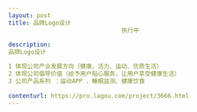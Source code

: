 ```yaml
---                
layout: post       
title: 品牌Logo设计
                                执行中
           
description: 
品牌Logo设计

1 体现公司产业发展方向（健康、活力、运动、优质生活）
2 体现公司倡导价值（给予用户贴心服务，让用户享受健康生活）
3 公司产品系列 ：运动APP 、睡眠监测、健康饮食
     
contenturl: https://pro.lagou.com/project/3666.html      
---                 
```

